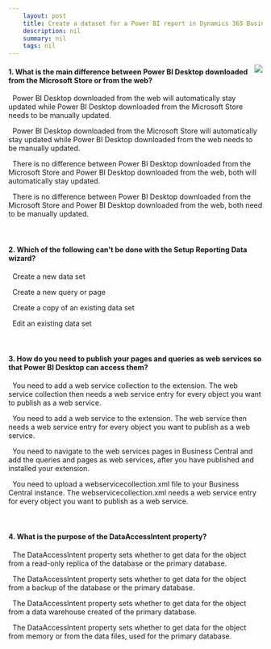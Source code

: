 ```yaml
---
    layout: post
    title: Create a dataset for a Power BI report in Dynamics 365 Business Central  
    description: nil
    summary: nil
    tags: nil
---
```



 <a target="_blank" href="https://docs.microsoft.com/en-us/learn/modules/create-data-set/11-check/"><i class="fas fa-external-link-alt"></i> </a>
 <img align="right" src="https://docs.microsoft.com/en-us/learn/achievements/create-data-set.svg">
####  1. What is the main difference between Power BI Desktop downloaded from the Microsoft Store or from the web?


<i class='far fa-square'></i> &nbsp;&nbsp;Power BI Desktop downloaded from the web will automatically stay updated while Power BI Desktop downloaded from the Microsoft Store needs to be manually updated.

<i class='fas fa-check-square' style='color: Dodgerblue;'></i> &nbsp;&nbsp;Power BI Desktop downloaded from the Microsoft Store will automatically stay updated while Power BI Desktop downloaded from the web needs to be manually updated.

<i class='far fa-square'></i> &nbsp;&nbsp;There is no difference between Power BI Desktop downloaded from the Microsoft Store and Power BI Desktop downloaded from the web, both will automatically stay updated.

<i class='far fa-square'></i> &nbsp;&nbsp;There is no difference between Power BI Desktop downloaded from the Microsoft Store and Power BI Desktop downloaded from the web, both need to be manually updated.
<br />
<br />
<br />

####  2. Which of the following can't be done with the Setup Reporting Data wizard?


<i class='far fa-square'></i> &nbsp;&nbsp;Create a new data set

<i class='fas fa-check-square' style='color: Dodgerblue;'></i> &nbsp;&nbsp;Create a new query or page

<i class='far fa-square'></i> &nbsp;&nbsp;Create a copy of an existing data set

<i class='far fa-square'></i> &nbsp;&nbsp;Edit an existing data set
<br />
<br />
<br />

####  3. How do you need to publish your pages and queries as web services so that Power BI Desktop can access them?


<i class='fas fa-check-square' style='color: Dodgerblue;'></i> &nbsp;&nbsp;You need to add a web service collection to the extension. The web service collection then needs a web service entry for every object you want to publish as a web service.

<i class='far fa-square'></i> &nbsp;&nbsp;You need to add a web service to the extension. The web service then needs a web service entry for every object you want to publish as a web service.

<i class='far fa-square'></i> &nbsp;&nbsp;You need to navigate to the web services pages in Business Central and add the queries and pages as web services, after you have published and installed your extension.

<i class='far fa-square'></i> &nbsp;&nbsp;You need to upload a webservicecollection.xml file to your Business Central instance. The webservicecollection.xml needs a web service entry for every object you want to publish as a web service.
<br />
<br />
<br />

####  4. What is the purpose of the DataAccessIntent property?


<i class='fas fa-check-square' style='color: Dodgerblue;'></i> &nbsp;&nbsp;The DataAccessIntent property sets whether to get data for the object from a read-only replica of the database or the primary database.

<i class='far fa-square'></i> &nbsp;&nbsp;The DataAccessIntent property sets whether to get data for the object from a backup of the database or the primary database.

<i class='far fa-square'></i> &nbsp;&nbsp;The DataAccessIntent property sets whether to get data for the object from a data warehouse created of the primary database.

<i class='far fa-square'></i> &nbsp;&nbsp;The DataAccessIntent property sets whether to get data for the object from memory or from the data files, used for the primary database.
<br />
<br />
<br />
